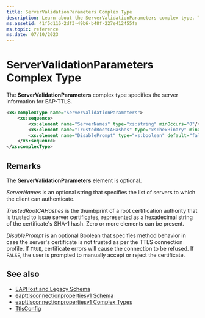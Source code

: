 ```yaml
---
title: ServerValidationParameters Complex Type
description: Learn about the ServerValidationParameters complex type. This optional type specifies server information for EAP-TTLS.
ms.assetid: 41f5d116-2df3-49b6-b48f-227e412455fa
ms.topic: reference
ms.date: 07/10/2023
---
```


# ServerValidationParameters Complex Type

The **ServerValidationParameters** complex type specifies the server information for EAP-TTLS.

```XML
<xs:complexType name="ServerValidationParameters">
    <xs:sequence>
        <xs:element name="ServerNames" type="xs:string" minOccurs="0"/>
        <xs:element name="TrustedRootCAHashes" type="xs:hexBinary" minOccurs="0" maxOccurs="unbounded"/>
        <xs:element name="DisablePrompt" type="xs:boolean" default="false" minOccurs="0"/>
    </xs:sequence>
</xs:complexType>
```

## Remarks

The **ServerValidationParameters** element is optional.

*ServerNames* is an optional string that specifies the list of servers to which the client can authenticate.

*TrustedRootCAHashes* is the thumbprint of a root certification authority that is trusted to issue server certificates, represented as a hexadecimal string of the certificate's SHA-1 hash. Zero or more elements can be present.

*DisablePrompt* is an optional Boolean that specifies method behavior in case the server's certificate is not trusted as per the TTLS connection profile. If `TRUE`, certificate errors will cause the connection to be refused. If `FALSE`, the user is prompted to manually accept or reject the certificate.

## See also

- [EAPHost and Legacy Schema](eaphost-schemas.md)
- [eapttlsconnectionpropertiesv1 Schema](eapttlsconnectionpropertiesv1schema-schema.md)
- [eapttlsconnectionpropertiesv1 Complex Types](eapttlsconnectionpropertiesv1schema-complex-types.md)
- [TtlsConfig](eapttlsconnectionpropertiesv1schema-ttlsconfig-complextype.md)
